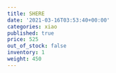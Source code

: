 ```yaml
---
title: SHERE
date: '2021-03-16T03:53:40+00:00'
categories: xiao
published: true
price: 525
out_of_stock: false
inventory: 1
weight: 450
---
```


